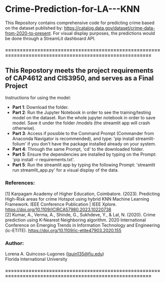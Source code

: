 # Crime-Prediction-for-LA---KNN
This Repository contains comprehensive code for predicting crime based on the dataset published by: https://catalog.data.gov/dataset/crime-data-from-2020-to-present. For visual display purposes, the predictions would be done through a StreamLit dashboard API.


#### =======================================================================================================

## This Repostory meets the project requirements of CAP4612 and CIS3950, and serves as a Final Project


Instructions for using the model:
- <b>Part 1</b>: Download the folder.
- <b>Part 2</b>: Run the Jupyter Notebook in order to see the training/testing model on the dataset. Run the whole jupyter notebook in order to save model. Save it under the folder /models (the streamlit app will crash otherwise).
- <b>Part 3</b>: Access if possible to the Command Prompt (Commander from Anaconda Navigator is recommended), and type: 'pip install streamlit-folium' if you don't have the package installed already on your system.
- <b>Part 4</b>: Through the same Prompt, 'cd' to the downloaded folder.
- <b>Part 5</b>: Ensure the dependencies are installed by typing on the Prompt: 'pip install -r requirements.txt'.  
- <b>Part 5</b>: Run the streamlit app by typing the following Prompt: 'streamlit run streamlit_app.py' for a visual display of the data.



### References:
[1] Karpagam Academy of Higher Education, Coimbatore. (2023). Predicting High-Risk areas for crime Hotspot using hybrid KNN Machine Learning Framework. IEEE Conference Publication | IEEE Xplore. https://doi.org/10.1109/ICIRCA57980.2023.10220738 <br>
[2] Kumar, A., Verma, A., Shinde, G., Sukhdeve, Y., & Lal, N. (2020). Crime prediction using K-Nearest Neighboring algorithm. 2020 International Conference on Emerging Trends in Information Technology and Engineering (ic-ETITE). https://doi.org/10.1109/ic-etite47903.2020.155



### Author:
Lorena A. Quincoso-Lugones (lquin135@fiu.edu)<br>
Florida International University

#### =======================================================================================================